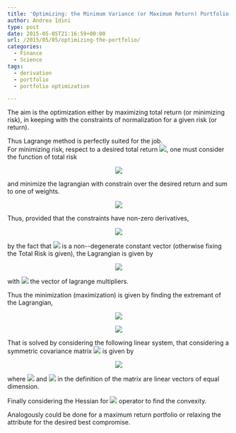 ```yaml
---
title: 'Optimizing: the Minimum Variance (or Maximum Return) Portfolio example'
author: Andrea Idini
type: post
date: 2015-05-05T21:16:59+00:00
url: /2015/05/05/optimizing-the-portfolio/
categories:
  - Finance
  - Science
tags:
  - derivation
  - portfolio
  - portfolio optimization

---
```

The aim is the optimization either by maximizing total return (or minimizing risk), in keeping with the constraints of normalization for a given risk (or return).

Thus Lagrange method is perfectly suited for the job.  
For minimizing risk, respect to a desired total return <span class='MathJax_Preview'><img src="/wilt/wp-content/plugins/latex/cache/tex_463f2e5a8ecc0cafd059df3dc8b00a91.gif' style=' ' class='tex'" /></span>, one must consider the function of total risk  


<p style='text-align:center;'>
  <span class='MathJax_Preview'><img src="/wilt/wp-content/plugins/latex/cache/tex_955af1bf31639aaee43ffc1a7117c56a.gif' style='' class='tex'" /></span>
</p>

  
and minimize the lagrangian with constrain over the desired return and sum to one of weights.

<p style='text-align:center;'>
  <span class='MathJax_Preview'><img src="/wilt/wp-content/plugins/latex/cache/tex_15456b40b2996d3b246a659e48962696.gif' style='' class='tex'" /></span>
</p>

Thus, provided that the constraints have non-zero derivatives,  


<p style='text-align:center;'>
  <span class='MathJax_Preview'><img src="/wilt/wp-content/plugins/latex/cache/tex_66477750a089d9101ad2cce51606540c.gif' style='' class='tex'" /></span>
</p>

  
by the fact that <span class='MathJax_Preview'><img src="/wilt/wp-content/plugins/latex/cache/tex_d938cd3effe608ceb1865c59cfa58f48.gif' style=' ' class='tex'" /></span> is a non--degenerate constant vector (otherwise fixing the Total Risk is given), the Lagrangian is given by  


<p style='text-align:center;'>
  <span class='MathJax_Preview'><img src="/wilt/wp-content/plugins/latex/cache/tex_daf0a624e257cf81b52ecd87e345ac43.gif' style='' class='tex'" /></span>
</p>

  
with <span class='MathJax_Preview'><img src="/wilt/wp-content/plugins/latex/cache/tex_6705ec55ab3cd1f85a6a7b3029a0ca2e.gif' style=' ' class='tex'" /></span> the vector of lagrange multipliers.

Thus the minimization (maximization) is given by finding the extremant of the Lagrangian,  


<p style='text-align:center;'>
  <span class='MathJax_Preview'><img src="/wilt/wp-content/plugins/latex/cache/tex_2c2044a8f3c787519a15db2ffd47977a.gif' style='' class='tex'" /></span>
</p>

<p style='text-align:center;'>
  <span class='MathJax_Preview'><img src="/wilt/wp-content/plugins/latex/cache/tex_1e5a38b53f0533c2c099904daf7ad05b.gif' style='' class='tex'" /></span>
</p>

That is solved by considering the following linear system, that considering a symmetric covariance matrix <span class='MathJax_Preview'><img src="/wilt/wp-content/plugins/latex/cache/tex_025b3f94d79319f2067156076bf05243.gif' style=' padding-bottom:1px;' class='tex'" /></span> is given by  


<p style='text-align:center;'>
  <span class='MathJax_Preview'><img src="/wilt/wp-content/plugins/latex/cache/tex_d4ff189f0d366c915f7f22ba498fd481.gif' style='' class='tex'" /></span>
</p>

  
where <span class='MathJax_Preview'><img src="/wilt/wp-content/plugins/latex/cache/tex_7ceb9ba8e181be631994efa34bc73281.gif' style=' ' class='tex'" /></span> and <span class='MathJax_Preview'><img src="/wilt/wp-content/plugins/latex/cache/tex_58c5d44dbdebdc066ac0e6509d19676e.gif' style=' ' class='tex'" /></span> in the definition of the matrix are linear vectors of equal dimension.

Finally considering the Hessian for <span class='MathJax_Preview'><img src="/wilt/wp-content/plugins/latex/cache/tex_c07758348bd2d5c1d405c58ff34a8716.gif' style=' ' class='tex'" /></span> operator to find the convexity.

Analogously could be done for a maximum return portfolio or relaxing the attribute for the desired best compromise.